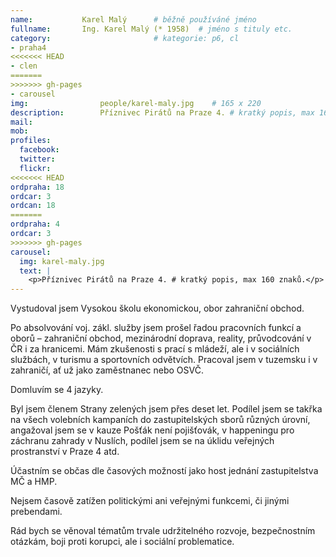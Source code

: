 ```yaml
---
name:           Karel Malý  	# běžně používáné jméno
fullname: 	    Ing. Karel Malý (* 1958)  # jméno s tituly etc.
category:                       # kategorie: p6, cl
- praha4
<<<<<<< HEAD
- clen
=======
>>>>>>> gh-pages
- carousel
img: 		        people/karel-maly.jpg    # 165 x 220
description:        Příznivec Pirátů na Praze 4. # kratký popis, max 160 znaků
mail:
mob: 			
profiles:
  facebook:
  twitter: 
  flickr: 
<<<<<<< HEAD
ordpraha: 18
ordcar: 3
ordcan: 18
=======
ordpraha: 4
ordcar: 3
>>>>>>> gh-pages
carousel:
  img: karel-maly.jpg
  text: |
    <p>Příznivec Pirátů na Praze 4. # kratký popis, max 160 znaků.</p>
---
```

Vystudoval jsem Vysokou školu ekonomickou, obor zahraniční obchod.

Po absolvování voj. zákl. služby jsem prošel řadou pracovních funkcí a oborů – zahraniční obchod, mezinárodní doprava, reality,
průvodcování v ČR i za hranicemi. Mám zkušenosti s prací s mládeží, ale i v sociálních službách, v turismu a sportovních
odvětvích. Pracoval jsem v tuzemsku i v zahraničí, ať už jako zaměstnanec nebo OSVČ.

Domluvím se 4 jazyky.

Byl jsem členem Strany zelených jsem přes deset let. Podílel jsem se takřka na všech volebních kampaních do zastupitelských
sborů různých úrovní, angažoval jsem se v kauze Pošťák není pojišťovák, v happeningu pro záchranu zahrady v Nuslích, podílel
jsem se na úklidu veřejných prostranství v Praze 4 atd.

Účastním se občas dle časových možností jako host jednání zastupitelstva MČ a HMP.

Nejsem časově zatížen politickými ani veřejnými funkcemi, či jinými prebendami.

Rád bych se věnoval tématům trvale udržitelného rozvoje, bezpečnostním otázkám, boji proti korupci, ale i sociální problematice.
